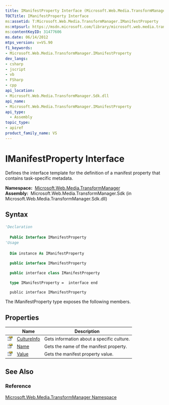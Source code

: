 ```yaml
---
title: IManifestProperty Interface (Microsoft.Web.Media.TransformManager)
TOCTitle: IManifestProperty Interface
ms:assetid: T:Microsoft.Web.Media.TransformManager.IManifestProperty
ms:mtpsurl: https://msdn.microsoft.com/library/microsoft.web.media.transformmanager.imanifestproperty(v=VS.90)
ms:contentKeyID: 31477606
ms.date: 06/14/2012
mtps_version: v=VS.90
f1_keywords:
- Microsoft.Web.Media.TransformManager.IManifestProperty
dev_langs:
- csharp
- jscript
- vb
- FSharp
- cpp
api_location:
- Microsoft.Web.Media.TransformManager.Sdk.dll
api_name:
- Microsoft.Web.Media.TransformManager.IManifestProperty
api_type:
  - Assembly
topic_type:
- apiref
product_family_name: VS
---
```


# IManifestProperty Interface

Defines the interface template for the definition of a manifest property that contains task-specific metadata.

**Namespace:**  [Microsoft.Web.Media.TransformManager](microsoft-web-media-transformmanager-namespace.md)  
**Assembly:**  Microsoft.Web.Media.TransformManager.Sdk (in Microsoft.Web.Media.TransformManager.Sdk.dll)

## Syntax

```vb
'Declaration

  Public Interface IManifestProperty
'Usage

  Dim instance As IManifestProperty
```

```csharp
  public interface IManifestProperty
```

```cpp
  public interface class IManifestProperty
```

``` fsharp
  type IManifestProperty =  interface end
```

```jscript
  public interface IManifestProperty
```

The IManifestProperty type exposes the following members.

## Properties

||Name|Description|
|--- |--- |--- |
|![Public property](images/Hh125762.pubproperty(en-us,VS.90).gif "Public property")|[CultureInfo](imanifestproperty-cultureinfo-property-microsoft-web-media-transformmanager.md)|Gets information about a specific culture.|
|![Public property](images/Hh125762.pubproperty(en-us,VS.90).gif "Public property")|[Name](imanifestproperty-name-property-microsoft-web-media-transformmanager.md)|Gets the name of the manifest property.|
|![Public property](images/Hh125762.pubproperty(en-us,VS.90).gif "Public property")|[Value](imanifestproperty-value-property-microsoft-web-media-transformmanager.md)|Gets the manifest property value.|


## See Also

### Reference

[Microsoft.Web.Media.TransformManager Namespace](microsoft-web-media-transformmanager-namespace.md)


